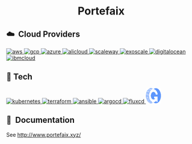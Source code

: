 <h1 align="center">
  <p align="center">Portefaix</p>
</h1>

## :cloud:&nbsp; Cloud Providers

<p align="left">
    <a href="https://aws.amazon.com" target="_blank"> <img src="https://www.vectorlogo.zone/logos/amazon_aws/amazon_aws-icon.svg" alt="aws" width="40" height="40"/> </a>
    <a href="https://cloud.google.com" target="_blank"> <img src="https://www.vectorlogo.zone/logos/google_cloud/google_cloud-icon.svg" alt="gcp" width="40" height="40"/> </a>
    <a href="https://azure.microsoft.com/" target="_blank"> <img src="https://www.vectorlogo.zone/logos/microsoft_azure/microsoft_azure-icon.svg" alt="azure" width="40" height="40"/> </a>  
    <a href="https://www.alibabacloud.com/" target="_blank"> <img src="https://www.vectorlogo.zone/logos/alibabacloud/alibabacloud-icon.svg" alt="alicloud" width="40" height="40"/> </a>  
    <a href="https://www.scaleway.com/" target="_blank"> <img src="https://www.vectorlogo.zone/logos/scaleway/scaleway-icon.svg" alt="scaleway" width="40" height="40"/> </a>  
    <a href="https://www.exoscale.com/" target="_blank"> <img src="https://www.vectorlogo.zone/logos/exoscale/exoscale-icon.svg" alt="exoscale" width="40" height="40"/> </a>  
    <a href="https://www.digitalocean.com/" target="_blank"> <img src="https://www.vectorlogo.zone/logos/digitalocean/digitalocean-icon.svg" alt="digitalocean" width="40" height="40"/> </a>  
    <a href="https://www.ibm.com/cloud" target="_blank"> <img src="https://www.vectorlogo.zone/logos/ibm_cloud/ibm_cloud-icon.svg" alt="ibmcloud" width="40" height="40"/> </a>  
</p>


<h2>🚀 Tech</h2>

<p align="left">
<a href="https://kubernetes.io" target="_blank"> <img src="https://www.vectorlogo.zone/logos/kubernetes/kubernetes-icon.svg" alt="kubernetes" width="40" height="40"/> </a>
<a href="https://www.terraform.io/" target="_blank"> <img src="https://www.vectorlogo.zone/logos/terraformio/terraformio-icon.svg" alt="terraform" width="40" height="40"/> </a>
<a href="https://www.ansible.com/" target="_blank"> <img src="https://www.vectorlogo.zone/logos/ansible/ansible-icon.svg" alt="ansible" width="40" height="40"/> </a>
<a href="https://argoproj.github.io/" target="_blank"> <img src="https://www.vectorlogo.zone/logos/argoprojio/argoprojio-icon.svg" alt="argocd" width="40" height="40"/> </a>
<a href="https://fluxcd.io/" target="_blank"> <img src="https://www.vectorlogo.zone/logos/fluxcdio/fluxcdio-icon.svg" alt="fluxcd" width="40" height="40"/> </a>
<a href="https://opengitops.dev/" target="_blank"> <img src="https://raw.githubusercontent.com/cncf/artwork/master/projects/opengitops/icon/color/opengitops-icon-color.svg" alt="opengitops" width="40" height="40"/> </a>
</p>

## :book:&nbsp; Documentation

See http://www.portefaix.xyz/
